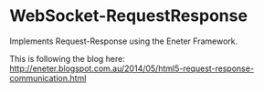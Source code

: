 # WebSocket-RequestResponse

Implements Request-Response using the Eneter Framework. 

This is following the blog here: http://eneter.blogspot.com.au/2014/05/html5-request-response-communication.html

